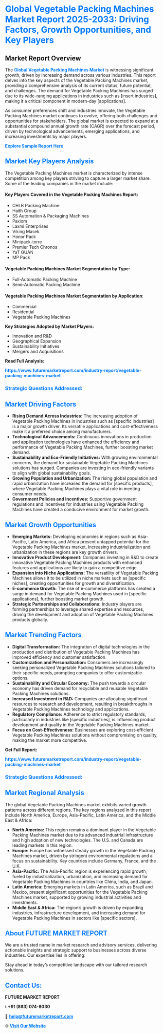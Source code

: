 <h1 style="color: #007BFF;">Global Vegetable Packing Machines Market Report 2025-2033: Driving Factors, Growth Opportunities, and Key Players</h1>

<section id="overview">
<h2>Market Report Overview</h2>
<p>The <a href="https://www.futuremarketreport.com/industry-report/vegetable-packing-machines-market" style="color: #007BFF; text-decoration: none;"><strong>Global Vegetable Packing Machines Market</strong></a> is witnessing significant growth, driven by increasing demand across various industries. This report delves into the key aspects of the Vegetable Packing Machines market, providing a comprehensive analysis of its current status, future potential, and challenges. The demand for Vegetable Packing Machines has surged due to its wide-ranging applications in industries such as [insert industries], making it a critical component in modern-day [applications].</p>
<p>As consumer preferences shift and industries innovate, the Vegetable Packing Machines market continues to evolve, offering both challenges and opportunities for stakeholders. The global market is expected to expand at a substantial compound annual growth rate (CAGR) over the forecast period, driven by technological advancements, emerging applications, and increasing investments by major players.</p>
</section>

<section id="overview">
<p><a href="https://www.futuremarketreport.com/request-sample/reportId=124739" style="color: #007BFF; text-decoration: none;"><strong>Explore Sample Report Here</strong></a></p>
</section>

<section id="key-players">
<h2 style="color: #007BFF;">Market Key Players Analysis</h2>
<p>The Vegetable Packing Machines market is characterized by intense competition among key players striving to capture a larger market share. Some of the leading companies in the market include:</p>
<h4>Key Players Covered in the Vegetable Packing Machines Report:</h4>
<ul><li>CHLB Packing Machine</li><li>Haith Group</li><li>SS Automation &amp; Packaging Machines</li><li>Paxiom</li><li>Laxmi Enterprises</li><li>Viking Masek</li><li>Honor Pack</li><li>Minipack-torre</li><li>Premier Tech Chronos</li><li>YaT GUAN</li><li>MP Pack</li></ul>
<h4>Vegetable Packing Machines Market Segmentation by Type:</h4>
<ul><li>Full-Automatic Packing Machine</li><li>Semi-Automatic Packing Machine</li></ul>

<h4>Vegetable Packing Machines Market Segmentation by Application:</h4>
<ul><li>Commercial</li><li>Residential</li><li>Vegetable Packing Machines</li></ul>
<p><strong>Key Strategies Adopted by Market Players:</strong></p>
<ul>
<li>Innovation and R&D</li>
<li>Geographical Expansion</li>
<li>Sustainability Initiatives</li>
<li>Mergers and Acquisitions</li>
</ul>
</section>

<section>
<p><strong>Read Full Analysis: </strong></p><a href="https://www.futuremarketreport.com/industry-report/vegetable-packing-machines-market" style="color: #007BFF; text-decoration: none;"><strong>https://www.futuremarketreport.com/industry-report/vegetable-packing-machines-market</strong></a>
<h3 style="color: #007BFF;">Strategic Questions Addressed:</h3>
</section>

<section id="driving-factors">
<h2 style="color: #007BFF;">Market Driving Factors</h2>
<ul>
<li><strong>Rising Demand Across Industries:</strong> The increasing adoption of Vegetable Packing Machines in industries such as [specific industries] is a major growth driver. Its versatile applications and cost-effectiveness make it a preferred choice among manufacturers.</li>
<li><strong>Technological Advancements:</strong> Continuous innovations in production and application technologies have enhanced the efficiency and performance of Vegetable Packing Machines, further boosting market demand.</li>
<li><strong>Sustainability and Eco-Friendly Initiatives:</strong> With growing environmental concerns, the demand for sustainable Vegetable Packing Machines solutions has surged. Companies are investing in eco-friendly variants to align with global sustainability goals.</li>
<li><strong>Growing Population and Urbanization:</strong> The rising global population and rapid urbanization have increased the demand for [specific products], where Vegetable Packing Machines plays a vital role in meeting consumer needs.</li>
<li><strong>Government Policies and Incentives:</strong> Supportive government regulations and incentives for industries using Vegetable Packing Machines have created a conducive environment for market growth.</li>
</ul>
</section>

<section id="growth-opportunities">
<h2 style="color: #007BFF;">Market Growth Opportunities</h2>
<ul>
<li><strong>Emerging Markets:</strong> Developing economies in regions such as Asia-Pacific, Latin America, and Africa present untapped potential for the Vegetable Packing Machines market. Increasing industrialization and urbanization in these regions are key growth drivers.</li>
<li><strong>Innovative Product Development:</strong> Companies investing in R&D to create innovative Vegetable Packing Machines products with enhanced features and applications are likely to gain a competitive edge.</li>
<li><strong>Expansion into Niche Applications:</strong> The versatility of Vegetable Packing Machines allows it to be utilized in niche markets such as [specific niches], creating opportunities for growth and diversification.</li>
<li><strong>E-commerce Growth:</strong> The rise of e-commerce platforms has created a surge in demand for Vegetable Packing Machines used in [specific applications], further boosting market growth.</li>
<li><strong>Strategic Partnerships and Collaborations:</strong> Industry players are forming partnerships to leverage shared expertise and resources, driving the development and adoption of Vegetable Packing Machines products globally.</li>
</ul>
</section>

<section id="trending-factors">
<h2 style="color: #007BFF;">Market Trending Factors</h2>
<ul>
<li><strong>Digital Transformation:</strong> The integration of digital technologies in the production and distribution of Vegetable Packing Machines has improved efficiency and customer satisfaction.</li>
<li><strong>Customization and Personalization:</strong> Consumers are increasingly seeking personalized Vegetable Packing Machines solutions tailored to their specific needs, prompting companies to offer customizable options.</li>
<li><strong>Sustainability and Circular Economy:</strong> The push towards a circular economy has driven demand for recyclable and reusable Vegetable Packing Machines solutions.</li>
<li><strong>Increased Investment in R&D:</strong> Companies are allocating significant resources to research and development, resulting in breakthroughs in Vegetable Packing Machines technology and applications.</li>
<li><strong>Regulatory Compliance:</strong> Adherence to strict regulatory standards, particularly in industries like [specific industries], is influencing product development and quality in the Vegetable Packing Machines market.</li>
<li><strong>Focus on Cost-Effectiveness:</strong> Businesses are exploring cost-efficient Vegetable Packing Machines solutions without compromising on quality, making the market more competitive.</li>
</ul>
</section>

<section>
<p><strong>Get Full Report: </strong></p><a href="https://www.futuremarketreport.com/industry-report/vegetable-packing-machines-market" style="color: #007BFF; text-decoration: none;"><strong>https://www.futuremarketreport.com/industry-report/vegetable-packing-machines-market</strong></a>
<h3 style="color: #007BFF;">Strategic Questions Addressed:</h3>
</section>


<section id="regional-analysis">
<h2 style="color: #007BFF;">Market Regional Analysis</h2>
<p>The global Vegetable Packing Machines market exhibits varied growth patterns across different regions. The key regions analyzed in this report include North America, Europe, Asia-Pacific, Latin America, and the Middle East & Africa:</p>
<ul>
<li><strong>North America:</strong> This region remains a dominant player in the Vegetable Packing Machines market due to its advanced industrial infrastructure and high adoption of new technologies. The U.S. and Canada are leading markets in this region.</li>
<li><strong>Europe:</strong> Europe has witnessed steady growth in the Vegetable Packing Machines market, driven by stringent environmental regulations and a focus on sustainability. Key countries include Germany, France, and the U.K.</li>
<li><strong>Asia-Pacific:</strong> The Asia-Pacific region is experiencing rapid growth, fueled by industrialization, urbanization, and increasing demand for Vegetable Packing Machines in countries like China, India, and Japan.</li>
<li><strong>Latin America:</strong> Emerging markets in Latin America, such as Brazil and Mexico, present significant opportunities for the Vegetable Packing Machines market, supported by growing industrial activities and investments.</li>
<li><strong>Middle East & Africa:</strong> The region’s growth is driven by expanding industries, infrastructure development, and increasing demand for Vegetable Packing Machines in sectors like [specific sectors].</li>
</ul>
</section>

<footer>
<h2 style="color: #007BFF;">About FUTURE MARKET REPORT</h2>
<p>We are a trusted name in market research and advisory services, delivering actionable insights and strategic support to businesses across diverse industries. Our expertise lies in offering:</p>

<p>Stay ahead in today’s competitive landscape with our tailored research solutions.</p>

<h2 style="color: #007BFF;">Contact Us:</h2>
<p><strong>FUTURE MARKET REPORT</strong></p>
<p>📞 <strong>+91 (883) 074-8030</strong></p>
<p>📧 <strong><a href="mailto:help@futuremarketreport.com" style="color: #007BFF;">help@futuremarketreport.com</a></strong></p>
<p>🌐 <strong><a href="https://www.futuremarketreport.com/" style="color: #007BFF;">Visit Our Website</a></strong></p>
</footer>